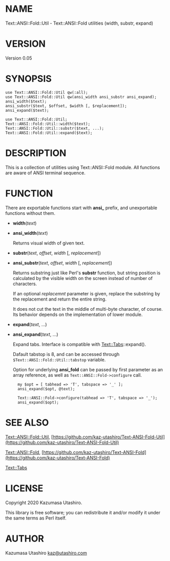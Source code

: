 # NAME

Text::ANSI::Fold::Util - Text::ANSI::Fold utilities (width, substr, expand)

# VERSION

Version 0.05

# SYNOPSIS

    use Text::ANSI::Fold::Util qw(:all);
    use Text::ANSI::Fold::Util qw(ansi_width ansi_substr ansi_expand);
    ansi_width($text);
    ansi_substr($text, $offset, $width [, $replacement]);
    ansi_expand($text);

    use Text::ANSI::Fold::Util;
    Text::ANSI::Fold::Util::width($text);
    Text::ANSI::Fold::Util::substr($text, ...);
    Text::ANSI::Fold::Util::expand($text);

# DESCRIPTION

This is a collection of utilities using Text::ANSI::Fold module.  All
functions are aware of ANSI terminal sequence.

# FUNCTION

There are exportable functions start with **ansi\_** prefix, and
unexportable functions without them.

- **width**(_text_)
- **ansi\_width**(_text_)

    Returns visual width of given text.

- **substr**(_text_, _offset_, _width_ \[, _replacement_\])
- **ansi\_substr**(_text_, _offset_, _width_ \[, _replacement_\])

    Returns substring just like Perl's **substr** function, but string
    position is calculated by the visible width on the screen instead of
    number of characters.

    If an optional _replacemnt_ parameter is given, replace the substring
    by the replacement and return the entire string.

    It does not cut the text in the middle of multi-byte character, of
    course.  Its behavior depends on the implementation of lower module.

- **expand**(_text_, ...)
- **ansi\_expand**(_text_, ...)

    Expand tabs.  Interface is compatible with [Text::Tabs](https://metacpan.org/pod/Text::Tabs)::expand().

    Dafault tabstop is 8, and can be accessed through
    `$Text::ANSI::Fold::Util::tabstop` variable.

    Option for underlying **ansi\_fold** can be passed by first parameter as
    an array reference, as well as `Text::ANSI::Fold->configure` call.

        my $opt = [ tabhead => 'T', tabspace => '_' ];
        ansi_expand($opt, @text);

        Text::ANSI::Fold->configure(tabhead => 'T', tabspace => '_');
        ansi_expand($opt);

# SEE ALSO

[Text::ANSI::Fold::Util](https://metacpan.org/pod/Text::ANSI::Fold::Util), [https://github.com/kaz-utashiro/Text-ANSI-Fold-Util](https://github.com/kaz-utashiro/Text-ANSI-Fold-Util)

[Text::ANSI::Fold](https://metacpan.org/pod/Text::ANSI::Fold), [https://github.com/kaz-utashiro/Text-ANSI-Fold](https://github.com/kaz-utashiro/Text-ANSI-Fold)

[Text::Tabs](https://metacpan.org/pod/Text::Tabs)

# LICENSE

Copyright 2020 Kazumasa Utashiro.

This library is free software; you can redistribute it and/or modify
it under the same terms as Perl itself.

# AUTHOR

Kazumasa Utashiro <kaz@utashiro.com>
